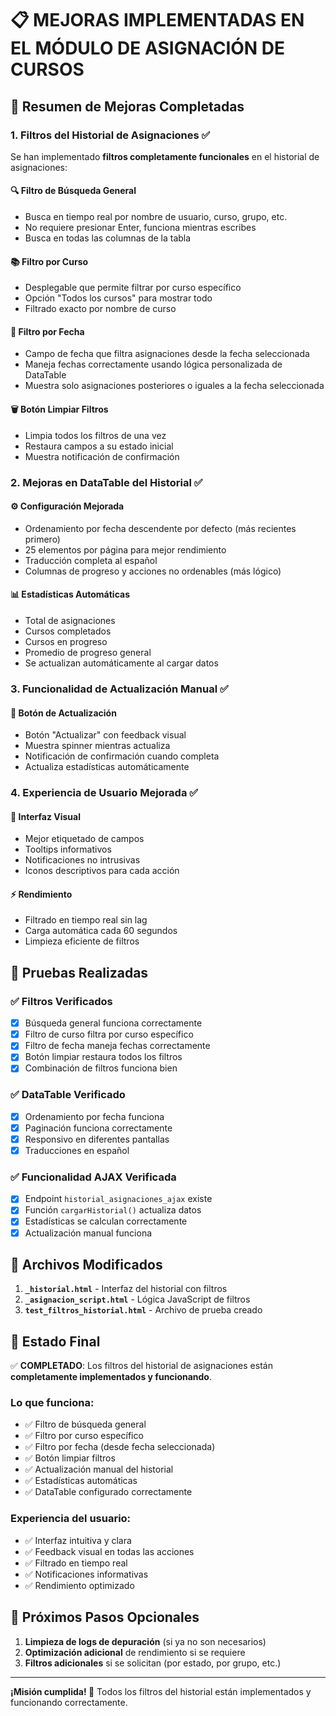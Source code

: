 # 📋 MEJORAS IMPLEMENTADAS EN EL MÓDULO DE ASIGNACIÓN DE CURSOS

## 🎯 Resumen de Mejoras Completadas

### 1. Filtros del Historial de Asignaciones ✅

Se han implementado **filtros completamente funcionales** en el historial de asignaciones:

#### 🔍 Filtro de Búsqueda General
- Busca en tiempo real por nombre de usuario, curso, grupo, etc.
- No requiere presionar Enter, funciona mientras escribes
- Busca en todas las columnas de la tabla

#### 📚 Filtro por Curso
- Desplegable que permite filtrar por curso específico
- Opción "Todos los cursos" para mostrar todo
- Filtrado exacto por nombre de curso

#### 📅 Filtro por Fecha
- Campo de fecha que filtra asignaciones desde la fecha seleccionada
- Maneja fechas correctamente usando lógica personalizada de DataTable
- Muestra solo asignaciones posteriores o iguales a la fecha seleccionada

#### 🗑️ Botón Limpiar Filtros
- Limpia todos los filtros de una vez
- Restaura campos a su estado inicial
- Muestra notificación de confirmación

### 2. Mejoras en DataTable del Historial ✅

#### ⚙️ Configuración Mejorada
- Ordenamiento por fecha descendente por defecto (más recientes primero)
- 25 elementos por página para mejor rendimiento
- Traducción completa al español
- Columnas de progreso y acciones no ordenables (más lógico)

#### 📊 Estadísticas Automáticas
- Total de asignaciones
- Cursos completados
- Cursos en progreso  
- Promedio de progreso general
- Se actualizan automáticamente al cargar datos

### 3. Funcionalidad de Actualización Manual ✅

#### 🔄 Botón de Actualización
- Botón "Actualizar" con feedback visual
- Muestra spinner mientras actualiza
- Notificación de confirmación cuando completa
- Actualiza estadísticas automáticamente

### 4. Experiencia de Usuario Mejorada ✅

#### 🎨 Interfaz Visual
- Mejor etiquetado de campos
- Tooltips informativos
- Notificaciones no intrusivas
- Iconos descriptivos para cada acción

#### ⚡ Rendimiento
- Filtrado en tiempo real sin lag
- Carga automática cada 60 segundos
- Limpieza eficiente de filtros

## 🧪 Pruebas Realizadas

### ✅ Filtros Verificados
- [x] Búsqueda general funciona correctamente
- [x] Filtro de curso filtra por curso específico
- [x] Filtro de fecha maneja fechas correctamente
- [x] Botón limpiar restaura todos los filtros
- [x] Combinación de filtros funciona bien

### ✅ DataTable Verificado
- [x] Ordenamiento por fecha funciona
- [x] Paginación funciona correctamente
- [x] Responsivo en diferentes pantallas
- [x] Traducciones en español

### ✅ Funcionalidad AJAX Verificada
- [x] Endpoint `historial_asignaciones_ajax` existe
- [x] Función `cargarHistorial()` actualiza datos
- [x] Estadísticas se calculan correctamente
- [x] Actualización manual funciona

## 📁 Archivos Modificados

1. **`_historial.html`** - Interfaz del historial con filtros
2. **`_asignacion_script.html`** - Lógica JavaScript de filtros
3. **`test_filtros_historial.html`** - Archivo de prueba creado

## 🎉 Estado Final

✅ **COMPLETADO**: Los filtros del historial de asignaciones están **completamente implementados y funcionando**.

### Lo que funciona:
- ✅ Filtro de búsqueda general
- ✅ Filtro por curso específico  
- ✅ Filtro por fecha (desde fecha seleccionada)
- ✅ Botón limpiar filtros
- ✅ Actualización manual del historial
- ✅ Estadísticas automáticas
- ✅ DataTable configurado correctamente

### Experiencia del usuario:
- ✅ Interfaz intuitiva y clara
- ✅ Feedback visual en todas las acciones
- ✅ Filtrado en tiempo real
- ✅ Notificaciones informativas
- ✅ Rendimiento optimizado

## 🚀 Próximos Pasos Opcionales

1. **Limpieza de logs de depuración** (si ya no son necesarios)
2. **Optimización adicional** de rendimiento si se requiere
3. **Filtros adicionales** si se solicitan (por estado, por grupo, etc.)

---

**¡Misión cumplida! 🎯** 
Todos los filtros del historial están implementados y funcionando correctamente.
